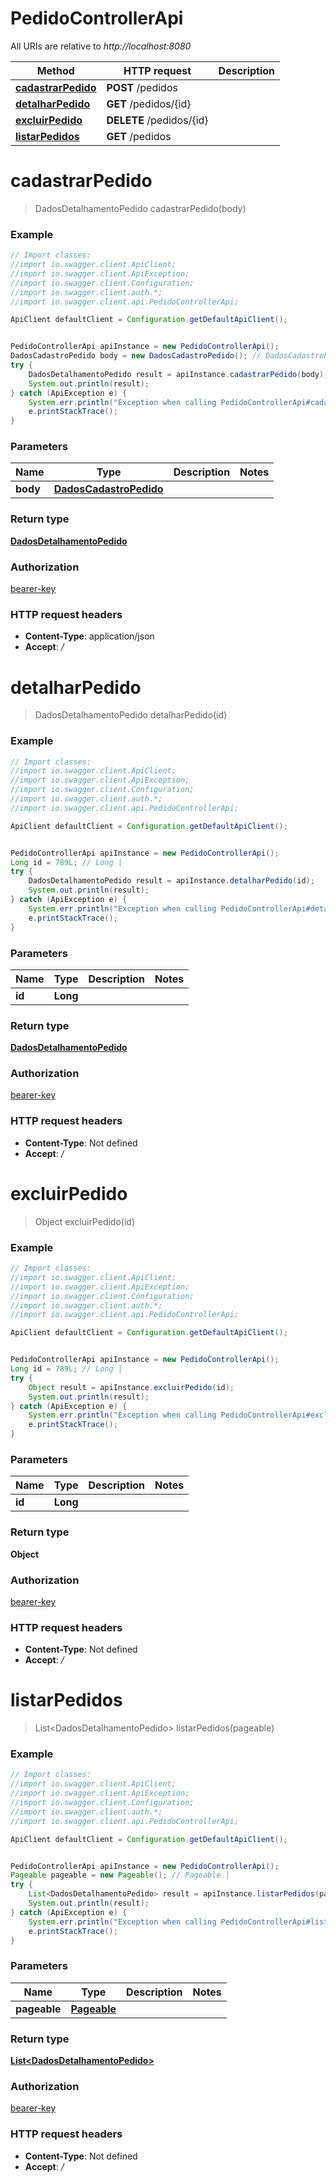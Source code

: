 # PedidoControllerApi

All URIs are relative to *http://localhost:8080*

Method | HTTP request | Description
------------- | ------------- | -------------
[**cadastrarPedido**](PedidoControllerApi.md#cadastrarPedido) | **POST** /pedidos | 
[**detalharPedido**](PedidoControllerApi.md#detalharPedido) | **GET** /pedidos/{id} | 
[**excluirPedido**](PedidoControllerApi.md#excluirPedido) | **DELETE** /pedidos/{id} | 
[**listarPedidos**](PedidoControllerApi.md#listarPedidos) | **GET** /pedidos | 

<a name="cadastrarPedido"></a>
# **cadastrarPedido**
> DadosDetalhamentoPedido cadastrarPedido(body)



### Example
```java
// Import classes:
//import io.swagger.client.ApiClient;
//import io.swagger.client.ApiException;
//import io.swagger.client.Configuration;
//import io.swagger.client.auth.*;
//import io.swagger.client.api.PedidoControllerApi;

ApiClient defaultClient = Configuration.getDefaultApiClient();


PedidoControllerApi apiInstance = new PedidoControllerApi();
DadosCadastroPedido body = new DadosCadastroPedido(); // DadosCadastroPedido | 
try {
    DadosDetalhamentoPedido result = apiInstance.cadastrarPedido(body);
    System.out.println(result);
} catch (ApiException e) {
    System.err.println("Exception when calling PedidoControllerApi#cadastrarPedido");
    e.printStackTrace();
}
```

### Parameters

Name | Type | Description  | Notes
------------- | ------------- | ------------- | -------------
 **body** | [**DadosCadastroPedido**](DadosCadastroPedido.md)|  |

### Return type

[**DadosDetalhamentoPedido**](DadosDetalhamentoPedido.md)

### Authorization

[bearer-key](../README.md#bearer-key)

### HTTP request headers

 - **Content-Type**: application/json
 - **Accept**: */*

<a name="detalharPedido"></a>
# **detalharPedido**
> DadosDetalhamentoPedido detalharPedido(id)



### Example
```java
// Import classes:
//import io.swagger.client.ApiClient;
//import io.swagger.client.ApiException;
//import io.swagger.client.Configuration;
//import io.swagger.client.auth.*;
//import io.swagger.client.api.PedidoControllerApi;

ApiClient defaultClient = Configuration.getDefaultApiClient();


PedidoControllerApi apiInstance = new PedidoControllerApi();
Long id = 789L; // Long | 
try {
    DadosDetalhamentoPedido result = apiInstance.detalharPedido(id);
    System.out.println(result);
} catch (ApiException e) {
    System.err.println("Exception when calling PedidoControllerApi#detalharPedido");
    e.printStackTrace();
}
```

### Parameters

Name | Type | Description  | Notes
------------- | ------------- | ------------- | -------------
 **id** | **Long**|  |

### Return type

[**DadosDetalhamentoPedido**](DadosDetalhamentoPedido.md)

### Authorization

[bearer-key](../README.md#bearer-key)

### HTTP request headers

 - **Content-Type**: Not defined
 - **Accept**: */*

<a name="excluirPedido"></a>
# **excluirPedido**
> Object excluirPedido(id)



### Example
```java
// Import classes:
//import io.swagger.client.ApiClient;
//import io.swagger.client.ApiException;
//import io.swagger.client.Configuration;
//import io.swagger.client.auth.*;
//import io.swagger.client.api.PedidoControllerApi;

ApiClient defaultClient = Configuration.getDefaultApiClient();


PedidoControllerApi apiInstance = new PedidoControllerApi();
Long id = 789L; // Long | 
try {
    Object result = apiInstance.excluirPedido(id);
    System.out.println(result);
} catch (ApiException e) {
    System.err.println("Exception when calling PedidoControllerApi#excluirPedido");
    e.printStackTrace();
}
```

### Parameters

Name | Type | Description  | Notes
------------- | ------------- | ------------- | -------------
 **id** | **Long**|  |

### Return type

**Object**

### Authorization

[bearer-key](../README.md#bearer-key)

### HTTP request headers

 - **Content-Type**: Not defined
 - **Accept**: */*

<a name="listarPedidos"></a>
# **listarPedidos**
> List&lt;DadosDetalhamentoPedido&gt; listarPedidos(pageable)



### Example
```java
// Import classes:
//import io.swagger.client.ApiClient;
//import io.swagger.client.ApiException;
//import io.swagger.client.Configuration;
//import io.swagger.client.auth.*;
//import io.swagger.client.api.PedidoControllerApi;

ApiClient defaultClient = Configuration.getDefaultApiClient();


PedidoControllerApi apiInstance = new PedidoControllerApi();
Pageable pageable = new Pageable(); // Pageable | 
try {
    List<DadosDetalhamentoPedido> result = apiInstance.listarPedidos(pageable);
    System.out.println(result);
} catch (ApiException e) {
    System.err.println("Exception when calling PedidoControllerApi#listarPedidos");
    e.printStackTrace();
}
```

### Parameters

Name | Type | Description  | Notes
------------- | ------------- | ------------- | -------------
 **pageable** | [**Pageable**](.md)|  |

### Return type

[**List&lt;DadosDetalhamentoPedido&gt;**](DadosDetalhamentoPedido.md)

### Authorization

[bearer-key](../README.md#bearer-key)

### HTTP request headers

 - **Content-Type**: Not defined
 - **Accept**: */*

